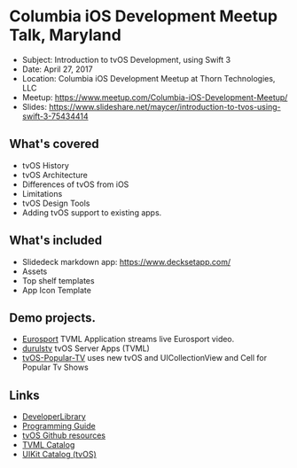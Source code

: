 # Columbia iOS Development Meetup Talk, Maryland

- Subject: Introduction to tvOS Development, using Swift 3
- Date: April 27, 2017
- Location: Columbia iOS Development Meetup at Thorn Technologies, LLC
- Meetup: https://www.meetup.com/Columbia-iOS-Development-Meetup/
- Slides: https://www.slideshare.net/maycer/introduction-to-tvos-using-swift-3-75434414

## What's covered

- tvOS History
- tvOS Architecture
- Differences of tvOS from iOS
- Limitations
- tvOS Design Tools
- Adding tvOS support to existing apps.

## What's included

- Slidedeck markdown app: https://www.decksetapp.com/
- Assets
- Top shelf templates
- App Icon Template

## Demo projects.
- [Eurosport](https://github.com/durul/eurosport) TVML Application streams live Eurosport video. 
- [durulstv](https://github.com/durul/durulstv) tvOS Server Apps (TVML)
- [tvOS-Popular-TV](https://github.com/durul/tvOS-Popular-TV) uses new tvOS and UICollectionView and Cell for Popular Tv Shows

## Links
  - [DeveloperLibrary](https://developer.apple.com/library/content/navigation/#section=Technologies&topic=TVMLKit)
  - [Programming Guide](https://developer.apple.com/library/prerelease/tvos/documentation/General/Conceptual/AppleTV_PG/YourFirstAppleTVApp.html)
  - [tvOS Github resources](https://github.com/sanketfirodiya/tvOS)
  - [TVML Catalog](https://developer.apple.com/library/content/samplecode/TVMLCatalog/Introduction/Intro.html)
  - [UIKit Catalog (tvOS)](https://developer.apple.com/library/content/samplecode/UICatalogFortvOS/Introduction/Intro.html)

